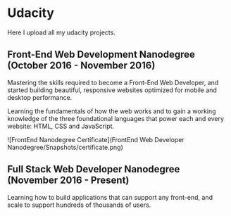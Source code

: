 # Udacity

Here I upload all my udacity projects.

## Front-End Web Development Nanodegree (October 2016 - November 2016)
Mastering the skills required to become a Front-End Web Developer, and started building beautiful, responsive websites optimized for mobile and desktop performance.

Learning the fundamentals of how the web works and to gain a working knowledge of the three foundational languages that power each and every website: HTML, CSS and JavaScript.

![FrontEnd Nanodegree Certificate](FrontEnd Web Developer Nanodegree/Snapshots/certificate.png)

## Full Stack Web Developer Nanodegree (November 2016 - Present)
Learning how to build applications that can support any front-end, and scale to support hundreds of thousands of users.